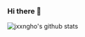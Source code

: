 ### Hi there 👋
<!-- ![jxxngho's github stats](https://github-readme-stats.vercel.app/api?username=jxxngho&show_icons=true&theme=synthwave) -->

![jxxngho's github stats](https://github-readme-stats-git-masterrstaa-rickstaa.vercel.app/api?username=jxxngho&&show_icons=true&theme=radical)

<!--
**jxxngho/jxxngho** is a ✨ _special_ ✨ repository because its `README.md` (this file) appears on your GitHub profile.

Here are some ideas to get you started:

- 🔭 I’m currently working on ...
- 🌱 I’m currently learning ...
- 👯 I’m looking to collaborate on ...
- 🤔 I’m looking for help with ...
- 💬 Ask me about ...
- 📫 How to reach me: ...
- 😄 Pronouns: ...
- ⚡ Fun fact: ...
-->


